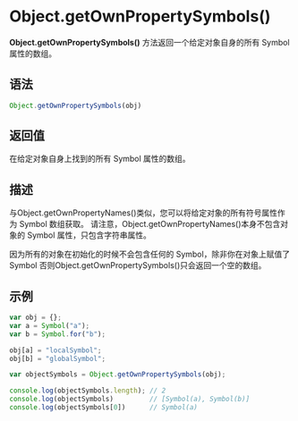 # Object.getOwnPropertySymbols()

**Object.getOwnPropertySymbols()** 方法返回一个给定对象自身的所有 Symbol 属性的数组。

## 语法

``` js
Object.getOwnPropertySymbols(obj)
```

## 返回值

在给定对象自身上找到的所有 Symbol 属性的数组。

## 描述

与Object.getOwnPropertyNames()类似，您可以将给定对象的所有符号属性作为 Symbol 数组获取。 请注意，Object.getOwnPropertyNames()本身不包含对象的 Symbol 属性，只包含字符串属性。

因为所有的对象在初始化的时候不会包含任何的 Symbol，除非你在对象上赋值了 Symbol 否则Object.getOwnPropertySymbols()只会返回一个空的数组。

## 示例

``` js
var obj = {};
var a = Symbol("a");
var b = Symbol.for("b");

obj[a] = "localSymbol";
obj[b] = "globalSymbol";

var objectSymbols = Object.getOwnPropertySymbols(obj);

console.log(objectSymbols.length); // 2
console.log(objectSymbols)         // [Symbol(a), Symbol(b)]
console.log(objectSymbols[0])      // Symbol(a)
```
